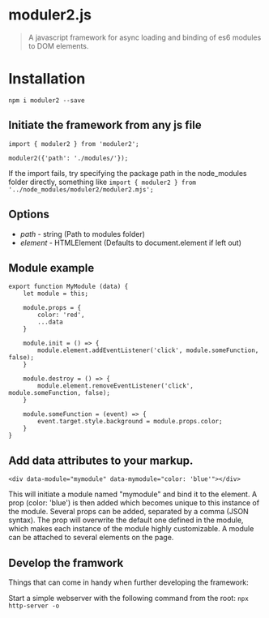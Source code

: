 # moduler2.js

> A javascript framework for async loading and binding of es6 modules to DOM elements.

# Installation

`npm i moduler2 --save`

## Initiate the framework from any js file

```
import { moduler2 } from 'moduler2';

moduler2({'path': './modules/'});
```

If the import fails, try specifying the package path in the node_modules folder directly, something like `import { moduler2 } from '../node_modules/moduler2/moduler2.mjs';`

## Options

-   _path_ - string (Path to modules folder)
-   _element_ - HTMLElement (Defaults to document.element if left out)

## Module example

```
export function MyModule (data) {
	let module = this;

	module.props = {
		color: 'red',
		...data
	}

	module.init = () => {
		module.element.addEventListener('click', module.someFunction, false);
	}

	module.destroy = () => {
		module.element.removeEventListener('click', module.someFunction, false);
	}

	module.someFunction = (event) => {
		event.target.style.background = module.props.color;
	}
}
```

## Add data attributes to your markup.

`<div data-module="mymodule" data-mymodule="color: 'blue'"></div>`

This will initiate a module named "mymodule" and bind it to the element. A prop (color: 'blue') is then added which becomes unique to this instance of the module. Several props can be added, separated by a comma (JSON syntax). The prop will overwrite the default one defined in the module, which makes each instance of the module highly customizable. A module can be attached to several elements on the page.

## Develop the framwork

Things that can come in handy when further developing the framework:

Start a simple webserver with the following command from the root:
`npx http-server -o`
